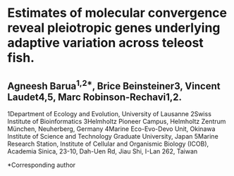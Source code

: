 # Estimates of molecular convergence reveal pleiotropic genes underlying adaptive variation across teleost fish. 
## Agneesh Barua<sup>1,2*</sup>, Brice Beinsteiner3, Vincent Laudet4,5, Marc Robinson-Rechavi1,2. 

1Department of Ecology and Evolution, University of Lausanne
2Swiss Institute of Bioinformatics
3Helmholtz Pioneer Campus, Helmholtz Zentrum München, Neuherberg, Germany
4Marine Eco-Evo-Devo Unit, Okinawa Institute of Science and Technology Graduate University, Japan
5Marine Research Station, Institute of Cellular and Organismic Biology (ICOB), Academia Sinica, 23-10, Dah-Uen Rd, Jiau Shi, I-Lan 262, Taiwan

*Corresponding author

